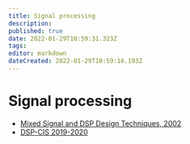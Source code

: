 ```yaml
---
title: Signal processing
description: 
published: true
date: 2022-01-29T10:59:31.323Z
tags: 
editor: markdown
dateCreated: 2022-01-29T10:59:16.193Z
---
```


# Signal processing


* [Mixed Signal and DSP Design Techniques, 2002](https://www.analog.com/en/education/education-library/mixed_signal_dsp_design_book.html#)
* [DSP-CIS 2019-2020](https://homes.esat.kuleuven.be/~dspuser/DSP-CIS/2019-2020/material.html)
